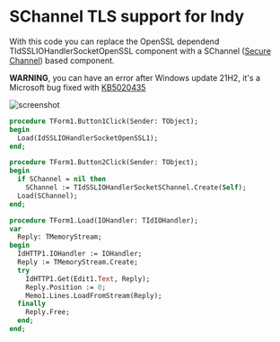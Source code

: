 # SChannel TLS support for Indy

With this code you can replace the OpenSSL dependend TIdSSLIOHandlerSocketOpenSSL component with a SChannel ([Secure Channel](https://msdn.microsoft.com/fr-fr/library/windows/desktop/aa380123(v=vs.85).aspx)) based component.

**WARNING**, you can have an error after Windows update 21H2, it's a Microsoft bug fixed with [KB5020435](https://support.microsoft.com/en-us/topic/october-17-2022-kb5020435-os-builds-19042-2132-19043-2132-and-19044-2132-out-of-band-243f34de-2f44-4015-a224-1b68a4132ca5)


![screenshot](Indy.SChannel.png)
```Pascal
procedure TForm1.Button1Click(Sender: TObject);
begin
  Load(IdSSLIOHandlerSocketOpenSSL1);
end;

procedure TForm1.Button2Click(Sender: TObject);
begin
  if SChannel = nil then
    SChannel := TIdSSLIOHandlerSocketSChannel.Create(Self);
  Load(SChannel);
end;

procedure TForm1.Load(IOHandler: TIdIOHandler);
var
  Reply: TMemoryStream;
begin
  IdHTTP1.IOHandler := IOHandler;
  Reply := TMemoryStream.Create;
  try
    IdHTTP1.Get(Edit1.Text, Reply);
    Reply.Position := 0;
    Memo1.Lines.LoadFromStream(Reply);
  finally
    Reply.Free;
  end;
end;
```
